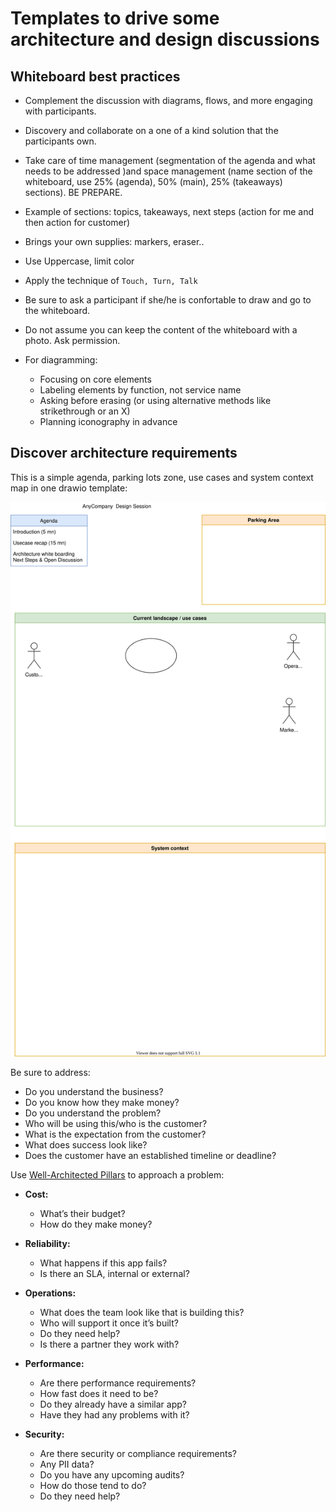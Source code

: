 # Templates to drive some architecture and design discussions

## Whiteboard best practices

* Complement the discussion with diagrams, flows, and more engaging with participants.
* Discovery and collaborate on a one of a kind solution that the participants own.
* Take care of time management (segmentation of the agenda and what needs to be addressed )and space management (name section of the whiteboard, use 25% (agenda), 50% (main), 25% (takeaways) sections). BE PREPARE. 
* Example of sections: topics, takeaways, next steps (action for me and then action for customer)
* Brings your own supplies: markers, eraser..
* Use Uppercase, limit color
* Apply the technique of `Touch, Turn, Talk`
* Be sure to ask a participant if she/he is confortable to draw and go to the whiteboard.
* Do not assume you can keep the content of the whiteboard with a photo. Ask permission.
* For diagramming:

    * Focusing on core elements
    * Labeling elements by function, not service name
    * Asking before erasing (or using alternative methods like strikethrough or an X)
    * Planning iconography in advance

## Discover architecture requirements

This is a simple agenda, parking lots zone, use cases and system context map in one drawio template:

![](./diagrams/architecture.drawio.svg)

Be sure to address:

* Do you understand the business? 
* Do you know how they make money?
* Do you understand the problem?
* Who will be using this/who is the customer?
* What is the expectation from the customer?
* What does success look like?
* Does the customer have an established timeline or deadline?

Use [Well-Architected Pillars](../sa/well-architectured.md) to approach a problem:

* **Cost:**

    * What’s their budget? 
    * How do they make money? 

* **Reliability:** 

    * What happens if this app fails? 
    * Is there an SLA, internal or external? 

* **Operations:**

    * What does the team look like that is building this? 
    * Who will support it once it’s built? 
    * Do they need help? 
    * Is there a partner they work with?

* **Performance:** 

    * Are there performance requirements? 
    * How fast does it need to be? 
    * Do they already have a similar app? 
    * Have they had any problems with it?

* **Security:**

    * Are there security or compliance requirements? 
    * Any PII data? 
    * Do you have any upcoming audits? 
    * How do those tend to do? 
    * Do they need help? 
